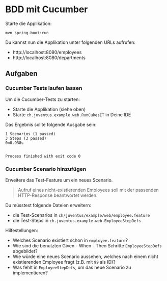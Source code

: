 # BDD mit Cucumber

Starte die Applikation:

    mvn spring-boot:run
    
Du kannst nun die Applikation unter folgenden URLs aufrufen: 
- http://localhost:8080/employees
- http://localhost:8080/departments

## Aufgaben

### Cucumber Tests laufen lassen

Um die Cucumber-Tests zu starten:

- Starte die Applikation (siehe oben)
- Starte `ch.juventus.example.web.RunCukesIT` in Deine IDE

Das Ergebnis sollte folgende Ausgabe sein:

    1 Scenarios (1 passed)
    3 Steps (3 passed)
    0m0.938s


    Process finished with exit code 0

### Cucumber Scenario hinzufügen

Erweitere das Test-Feature um ein neues Scenario.

> Aufruf eines nicht-existierenden Employees soll mit der passenden HTTP-Response beantwortet werden.

Du müsstest folgende Dateien erweitern:

- die Test-Scenarios in `ch/juventus/example/web/employee.feature`
- die Test-Steps in `ch.juventus.example.web.EmployeeStepDefs`

Hilfestellungen:
- Welches Scenario existiert schon in `employee.feature`?
- Wie sind die benutzten Given - When - Then Schritte `EmployeeStepDefs` abgebildet?
- Wie würde eine neues Scenario aussehen, welches nach einem nicht existierenden Employee fragt (z.B. mit `99` als ID)?
- Was fehlt in `EmployeeStepDefs`, um das neue Scenario zu implementieren?

